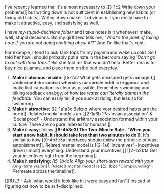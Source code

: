 I've recently learned that it's almost necessary to [[3-1c2 Write down your problems]] but writing down is not sufficient in establishing new habits (or fixing old habits). Writing down makes it obvious but you really have to make it attractive, easy, and satisfying as well.

I have *my-stupid-decisions folder* and I take notes in it whenever I make, well, stupid decisions. But my girlfriend tells me, *"What's the point of taking note if you are not doing anything about it!?"* And I'm like that's right.

For example, I tend to pick tank tops for my pajama and wake up cold. So I told her how I should probably put a note in the bedroom saying "*Don't go to bet with tank tops.*" But she told me that wouldn't help. Better idea is to buy nice pajamas, and place them on the bed everyday. 

1. **Make it obvious-visible**: [[5-2a2 What gets measured gets managed]]. Understand the context wherein your certain habit is triggered, and make that causation as clear as possible. Remember swimming and biking feedback analogy, of how *the water can literally dampen the feedback.* You can easily tell if you suck at riding, but less so for swimming.
2. **Make it attractive**: [[2-1a1a3c Belong where your desired habits are the norm]]! Related mental models are [[2-1a6b 'Pavlovian association' & 'Social proof' - Understand the arbitrary association formed within your culture. There are no pure indexes for humans.]]
3. **Make it easy**: follow **[[9-4b3e3f The Two-Minute Rule - 'When you start a new habit, it should take less than two minutes to do']]**. It's similar to how [[9-4b3e3a Interfaces should follow the principle of least astonishment]]. Related mental model is [[2-1a6 'Incentives' - Incentives drive (almost) everything. Understand your incentives.]] [[2-1b2b1a Get your incentives right from the beginning]].
4. **Make it satisfying**: *[[5-1b4c1c Align your short-term reward with your long-term vision]]*. Related mental model is [[2-1b2c 'Compounding' - Permeate across the timeline]].

[[RUL3 - Ask 'what would it look like if it were easy and fun']] instead of figuring out how to be self-disciplined.

